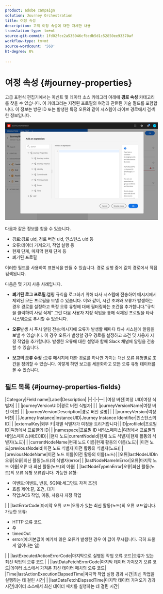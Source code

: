 ```yaml
---
product: adobe campaign
solution: Journey Orchestration
title: 여정 속성
description: 고객 여정 속성에 대한 자세한 내용
translation-type: tm+mt
source-git-commit: 1fd02fcc2a535046cfbcdb5d1c52850ee93370af
workflow-type: tm+mt
source-wordcount: '560'
ht-degree: 0%

---
```



# 여정 속성 {#journey-properties}

고급 표현식 편집기에서는 이벤트 및 데이터 소스 카테고리 아래에 **경로 속성** 카테고리를 찾을 수 있습니다. 이 카테고리는 지정된 프로필의 여정과 관련된 기술 필드를 포함합니다. 이 정보는 방문 ID 또는 발생한 특정 오류와 같이 시스템이 라이브 경로에서 검색한 정보입니다.

![](../assets/journey-properties.png)

다음과 같은 정보를 찾을 수 있습니다.

* 경로:경로 uid, 경로 버전 uid, 인스턴스 uid 등
* 오류:데이터 가져오기, 작업 실행 등
* 현재 단계, 마지막 현재 단계 등
* 폐기된 프로필

이러한 필드를 사용하여 표현식을 만들 수 있습니다. 경로 실행 중에 값이 경로에서 직접 검색됩니다.

다음은 몇 가지 사용 사례입니다.

* **폐기된 로그 프로필**:캡핑 규칙을 로그하기 위해 타사 시스템에 전송하여 메시지에서 제외된 모든 프로필을 보낼 수 있습니다. 이와 같이, 시간 초과와 오류가 발생하는 경우 경로를 설정하고 특정 오류 유형에 대해 필터링하는 조건을 추가합니다.&quot;규칙을 클릭하여 사람 삭제&quot; 그런 다음 사용자 지정 작업을 통해 삭제된 프로필을 타사 시스템으로 푸시할 수 있습니다.

* **오류**&#x200B;발생 시 푸시 알림 전송:메시지에 오류가 발생할 때마다 타사 시스템에 알림을 보낼 수 있습니다. 이 경우 오류가 발생할 경우 경로를 설정하고 조건 및 사용자 지정 작업을 추가합니다. 발생한 오류에 대한 설명과 함께 Slack 채널에 알림을 전송할 수 있습니다.

* **보고의 오류 수정** :오류 메시지에 대한 경로를 하나만 가지는 대신 오류 유형별로 조건을 정의할 수 있습니다. 이렇게 하면 보고를 세분화하고 모든 오류 유형 데이터를 볼 수 있습니다.

## 필드 목록 {#journey-properties-fields}

|Category|Field name|Label|Description|
|-|-|-|—|
|여정 버전|여정 UID|여정 식별자| |
| |journeyVersionUID|경로 버전 식별자| |
| |journeyVersionName|여정 버전 이름| |
| |journeyVersionDescription|경로 버전 설명| |
| |journeyVersion|여정 버전| |
|Journey Instance|instanceUID|Journey Instance Identifier|인스턴스의 ID|
| |externalKey|외부 키|개별 식별자가 여정을 트리거합니다|
|ID|profileId|프로필 ID|여정에서 프로필의 ID|
| |namespace|프로필 ID 네임스페이스|여정에서 프로필의 네임스페이스(예:ECID)|
|현재 노드|currentNodeId|현재 노드 식별자|현재 활동의 식별자(노드)|
| |currentNodeName|현재 노드 이름|현재 활동의 이름(노드)|
|이전 노드|previousNodeId|이전 노드 식별자|이전 활동의 식별자(노드)|
| |previousNodeName|이전 노드 이름|이전 활동의 이름(노드)|
|오류|lastNodeUIDIn오류|오류|최신 활동(노드)의 식별자(error|
| |lastNodeNameInError|오류|마지막 노드 이름|오류 내 최신 활동(노드)의 이름|
| |lastNodeTypeInError|오류|최신 활동(노드)의 오류 유형 오류입니다. 가능한 유형:<ul><li>이벤트:이벤트, 반응, SQ(예:세그먼트 자격 조건)</li><li>흐름 제어:끝, 조건, 대기</li><li>작업:ACS 작업, 이동, 사용자 지정 작업</li></ul>|
| |lastErrorCode|마지막 오류 코드|오류가 있는 최신 활동(노드)의 오류 코드입니다. 가능한 오류: <ul><li>HTTP 오류 코드</li><li>우</li><li>timedOut</li><li>error(예:기본값이 예기치 않은 오류가 발생한 경우 이 값이 무시됩니다. 극히 드물게 일어나는 일)</li></ul>|
| |lastExecutedActionErrorCode|마지막으로 실행된 작업 오류 코드|오류가 있는 최신 작업의 오류 코드 |
| |lastDataFetchErrorCode|마지막 데이터 가져오기 오류 코드|데이터 소스에서 가져온 최신 데이터 페치의 오류 코드|
|Time|lastActionExecutionElapsedTime|마지막 작업 실행 경과 시간|최신 작업을 실행하는 데 걸린 시간|
| |lastDataFetchElapsedTime|마지막 데이터 가져오기 경과 시간|데이터 소스에서 최신 데이터 페치를 실행하는 데 걸린 시간|
